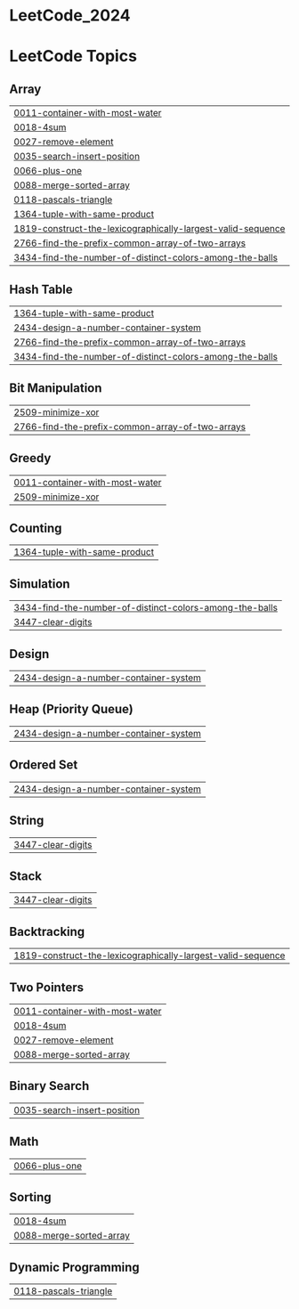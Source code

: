 # LeetCode_2024

<!---LeetCode Topics Start-->
# LeetCode Topics
## Array
|  |
| ------- |
| [0011-container-with-most-water](https://github.com/Archit56ak/LeetCode_2024/tree/master/0011-container-with-most-water) |
| [0018-4sum](https://github.com/Archit56ak/LeetCode_2024/tree/master/0018-4sum) |
| [0027-remove-element](https://github.com/Archit56ak/LeetCode_2024/tree/master/0027-remove-element) |
| [0035-search-insert-position](https://github.com/Archit56ak/LeetCode_2024/tree/master/0035-search-insert-position) |
| [0066-plus-one](https://github.com/Archit56ak/LeetCode_2024/tree/master/0066-plus-one) |
| [0088-merge-sorted-array](https://github.com/Archit56ak/LeetCode_2024/tree/master/0088-merge-sorted-array) |
| [0118-pascals-triangle](https://github.com/Archit56ak/LeetCode_2024/tree/master/0118-pascals-triangle) |
| [1364-tuple-with-same-product](https://github.com/Archit56ak/LeetCode_2024/tree/master/1364-tuple-with-same-product) |
| [1819-construct-the-lexicographically-largest-valid-sequence](https://github.com/Archit56ak/LeetCode_2024/tree/master/1819-construct-the-lexicographically-largest-valid-sequence) |
| [2766-find-the-prefix-common-array-of-two-arrays](https://github.com/Archit56ak/LeetCode_2024/tree/master/2766-find-the-prefix-common-array-of-two-arrays) |
| [3434-find-the-number-of-distinct-colors-among-the-balls](https://github.com/Archit56ak/LeetCode_2024/tree/master/3434-find-the-number-of-distinct-colors-among-the-balls) |
## Hash Table
|  |
| ------- |
| [1364-tuple-with-same-product](https://github.com/Archit56ak/LeetCode_2024/tree/master/1364-tuple-with-same-product) |
| [2434-design-a-number-container-system](https://github.com/Archit56ak/LeetCode_2024/tree/master/2434-design-a-number-container-system) |
| [2766-find-the-prefix-common-array-of-two-arrays](https://github.com/Archit56ak/LeetCode_2024/tree/master/2766-find-the-prefix-common-array-of-two-arrays) |
| [3434-find-the-number-of-distinct-colors-among-the-balls](https://github.com/Archit56ak/LeetCode_2024/tree/master/3434-find-the-number-of-distinct-colors-among-the-balls) |
## Bit Manipulation
|  |
| ------- |
| [2509-minimize-xor](https://github.com/Archit56ak/LeetCode_2024/tree/master/2509-minimize-xor) |
| [2766-find-the-prefix-common-array-of-two-arrays](https://github.com/Archit56ak/LeetCode_2024/tree/master/2766-find-the-prefix-common-array-of-two-arrays) |
## Greedy
|  |
| ------- |
| [0011-container-with-most-water](https://github.com/Archit56ak/LeetCode_2024/tree/master/0011-container-with-most-water) |
| [2509-minimize-xor](https://github.com/Archit56ak/LeetCode_2024/tree/master/2509-minimize-xor) |
## Counting
|  |
| ------- |
| [1364-tuple-with-same-product](https://github.com/Archit56ak/LeetCode_2024/tree/master/1364-tuple-with-same-product) |
## Simulation
|  |
| ------- |
| [3434-find-the-number-of-distinct-colors-among-the-balls](https://github.com/Archit56ak/LeetCode_2024/tree/master/3434-find-the-number-of-distinct-colors-among-the-balls) |
| [3447-clear-digits](https://github.com/Archit56ak/LeetCode_2024/tree/master/3447-clear-digits) |
## Design
|  |
| ------- |
| [2434-design-a-number-container-system](https://github.com/Archit56ak/LeetCode_2024/tree/master/2434-design-a-number-container-system) |
## Heap (Priority Queue)
|  |
| ------- |
| [2434-design-a-number-container-system](https://github.com/Archit56ak/LeetCode_2024/tree/master/2434-design-a-number-container-system) |
## Ordered Set
|  |
| ------- |
| [2434-design-a-number-container-system](https://github.com/Archit56ak/LeetCode_2024/tree/master/2434-design-a-number-container-system) |
## String
|  |
| ------- |
| [3447-clear-digits](https://github.com/Archit56ak/LeetCode_2024/tree/master/3447-clear-digits) |
## Stack
|  |
| ------- |
| [3447-clear-digits](https://github.com/Archit56ak/LeetCode_2024/tree/master/3447-clear-digits) |
## Backtracking
|  |
| ------- |
| [1819-construct-the-lexicographically-largest-valid-sequence](https://github.com/Archit56ak/LeetCode_2024/tree/master/1819-construct-the-lexicographically-largest-valid-sequence) |
## Two Pointers
|  |
| ------- |
| [0011-container-with-most-water](https://github.com/Archit56ak/LeetCode_2024/tree/master/0011-container-with-most-water) |
| [0018-4sum](https://github.com/Archit56ak/LeetCode_2024/tree/master/0018-4sum) |
| [0027-remove-element](https://github.com/Archit56ak/LeetCode_2024/tree/master/0027-remove-element) |
| [0088-merge-sorted-array](https://github.com/Archit56ak/LeetCode_2024/tree/master/0088-merge-sorted-array) |
## Binary Search
|  |
| ------- |
| [0035-search-insert-position](https://github.com/Archit56ak/LeetCode_2024/tree/master/0035-search-insert-position) |
## Math
|  |
| ------- |
| [0066-plus-one](https://github.com/Archit56ak/LeetCode_2024/tree/master/0066-plus-one) |
## Sorting
|  |
| ------- |
| [0018-4sum](https://github.com/Archit56ak/LeetCode_2024/tree/master/0018-4sum) |
| [0088-merge-sorted-array](https://github.com/Archit56ak/LeetCode_2024/tree/master/0088-merge-sorted-array) |
## Dynamic Programming
|  |
| ------- |
| [0118-pascals-triangle](https://github.com/Archit56ak/LeetCode_2024/tree/master/0118-pascals-triangle) |
<!---LeetCode Topics End-->